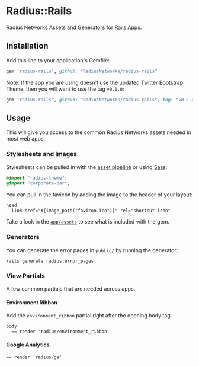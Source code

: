 # Radius::Rails

Radius Networks Assets and Generators for Rails Apps.

## Installation

Add this line to your application's Gemfile:

```ruby
gem 'radius-rails', github: "RadiusNetworks/radius-rails"

```

Note: If the app you are using doesn't use the updated Twitter Bootstrap Theme, then you will want to use the tag `v0.1.0`:

```ruby
gem 'radius-rails', github: "RadiusNetworks/radius-rails", tag: "v0.1.0"
```

## Usage

This will give you access to the common Radius Networks assets needed in most web apps.

### Stylesheets and Images

Stylesheets can be pulled in with the [asset pipeline](http://guides.rubyonrails.org/asset_pipeline.html) or using [Sass](http://sass-lang.com/):

```scss
@import "radius-theme";
@import "corporate-bar";
```

You can pull in the favicon by adding the image to the header of your layout:

```slim
head
  link href="#{image_path("favicon.ico")}" rel="shortcut icon"
```

Take a look in the [`app/assets`](app/assets) to see what is included with the gem.

### Generators

You can generate the error pages in `public/` by running the generator:

```
rails generate radius:error_pages
```

### View Partials

A few common partials that are needed across apps.

#### Environment Ribbon

Add the `environment_ribbon` partial right after the opening body tag.

```slim
body
  == render 'radius/environment_ribbon'
```

#### Google Analytics

```slim
== render 'radius/ga'
```

